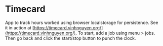 # Timecard

App to track hours worked using browser localstorage for persistence.  See it in action at [https://timecard.vinhnguyen.org/](https://timecard.vinhnguyen.org/).  To start, add a job using menu > jobs.  Then go back and click the start/stop button to punch the clock.
